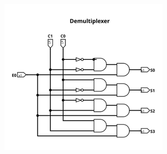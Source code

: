 <div style="background-color:white; color:black; padding: 20px;">

![demultiplexer](https://github.com/matuneville/uba-orga1/blob/main/Practica/Resueltos/Guia2/circuitos_svg/7_demultiplexer.svg)

</div>
